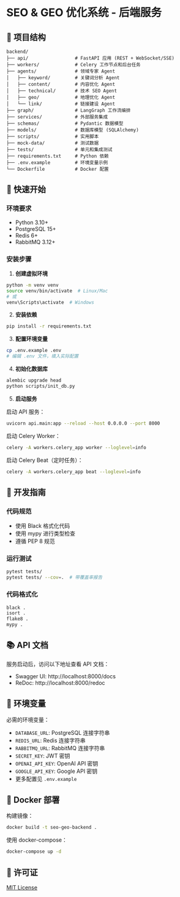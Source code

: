 # SEO & GEO 优化系统 - 后端服务

## 📁 项目结构

```
backend/
├── api/                 # FastAPI 应用 (REST + WebSocket/SSE)
├── workers/             # Celery 工作节点和后台任务
├── agents/              # 领域专家 Agent
│   ├── keyword/         # 关键词分析 Agent
│   ├── content/         # 内容优化 Agent
│   ├── technical/       # 技术 SEO Agent
│   ├── geo/             # 地理优化 Agent
│   └── link/            # 链接建设 Agent
├── graph/               # LangGraph 工作流编排
├── services/            # 外部服务集成
├── schemas/             # Pydantic 数据模型
├── models/              # 数据库模型 (SQLAlchemy)
├── scripts/             # 实用脚本
├── mock-data/           # 测试数据
├── tests/               # 单元和集成测试
├── requirements.txt     # Python 依赖
├── .env.example         # 环境变量示例
└── Dockerfile           # Docker 配置
```

## 🚀 快速开始

### 环境要求
- Python 3.10+
- PostgreSQL 15+
- Redis 6+
- RabbitMQ 3.12+

### 安装步骤

1. **创建虚拟环境**
```bash
python -m venv venv
source venv/bin/activate  # Linux/Mac
# 或
venv\Scripts\activate  # Windows
```

2. **安装依赖**
```bash
pip install -r requirements.txt
```

3. **配置环境变量**
```bash
cp .env.example .env
# 编辑 .env 文件，填入实际配置
```

4. **初始化数据库**
```bash
alembic upgrade head
python scripts/init_db.py
```

5. **启动服务**

启动 API 服务：
```bash
uvicorn api.main:app --reload --host 0.0.0.0 --port 8000
```

启动 Celery Worker：
```bash
celery -A workers.celery_app worker --loglevel=info
```

启动 Celery Beat（定时任务）：
```bash
celery -A workers.celery_app beat --loglevel=info
```

## 🔧 开发指南

### 代码规范
- 使用 Black 格式化代码
- 使用 mypy 进行类型检查
- 遵循 PEP 8 规范

### 运行测试
```bash
pytest tests/
pytest tests/ --cov=.  # 带覆盖率报告
```

### 代码格式化
```bash
black .
isort .
flake8 .
mypy .
```

## 📚 API 文档

服务启动后，访问以下地址查看 API 文档：
- Swagger UI: http://localhost:8000/docs
- ReDoc: http://localhost:8000/redoc

## 🔐 环境变量

必需的环境变量：
- `DATABASE_URL`: PostgreSQL 连接字符串
- `REDIS_URL`: Redis 连接字符串
- `RABBITMQ_URL`: RabbitMQ 连接字符串
- `SECRET_KEY`: JWT 密钥
- `OPENAI_API_KEY`: OpenAI API 密钥
- `GOOGLE_API_KEY`: Google API 密钥
- 更多配置见 `.env.example`

## 🐳 Docker 部署

构建镜像：
```bash
docker build -t seo-geo-backend .
```

使用 docker-compose：
```bash
docker-compose up -d
```

## 📝 许可证

[MIT License](../LICENSE)
